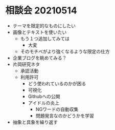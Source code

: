 <!-- tex script for md -->
<script type="text/javascript" async src="https://cdnjs.cloudflare.com/ajax/libs/mathjax/2.7.7/MathJax.js?config=TeX-MML-AM_CHTML">
</script>
<script type="text/x-mathjax-config">
 MathJax.Hub.Config({
 tex2jax: {
 inlineMath: [['$', '$'] ],
 displayMath: [ ['$$','$$'], ["\\[","\\]"] ]
 }
 });
</script>

# 相談会 20210514
- テーマを限定的なものにしたい
- 画像とテキストを使いたい
    - もう１つ追加してみては
        - 大変
    - そのモチベがより強くなるような限定の仕方
- 企業ブログを眺めてみる？
- 片岡研究ネタ
    - 承認活動
    - 利用許可
        - どう使われているのかが困る
        - 可視化
        - Githubへの公開
        - アイドルの炎上
            - NGワードの自動収集
            - 問題発言なのかどうかを学習
- 抽象と具象を繰り返す